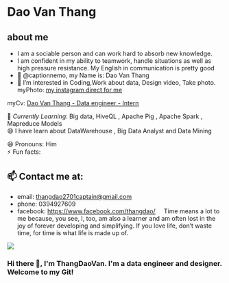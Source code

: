# Dao Van Thang 
## about me
- I am a sociable person and can work hard to absorb new knowledge.
- I am confident in my ability to teamwork, handle situations as well as high pressure resistance.
My English in communication is pretty good
- 👋 @captionnemo, my Name is: Dao Van Thang
- 👀 I’m interested in Coding,Work about data, Design video, Take photo.
myPhoto:  [my instagram direct for me](https://www.instagram.com/thawngs.dao/) 
 
myCv: [Dao Van Thang - Data engineer - Intern]( https://github.com/captionnemo/captionnemo/blob/b791d8c25ffe75b580d40d27a55c72cca5088f57/Data-Engineer_Dao-Van-Thang_Intern.pdf)
 
🌱 *Currently Learning*: Big data, HiveQL , Apache Pig , Apache Spark , Mapreduce Models<br>
😄 I have learn about DataWarehouse , Big Data Analyst and Data Mining <br>

😄 Pronouns: Him <br>
⚡ Fun facts:<br>

## 📫 Contact me at: 
-  email: thangdao2701captain@gmail.com
-  phone: 0394927609
-  facebook: https://www.facebook.com/thangdao/
 &nbsp;&nbsp;&nbsp; Time means a lot to me because, you see, I, too, am also a learner and am often lost in the joy of forever developing and simplifying. If you love life, don’t waste time, for time is what life is made up of. <br>
<!---
captionnemo/captionnemo is a ✨ special ✨ repository because its `README.md` (this file) appears on your GitHub profile.
You can click the Preview link to take a look at your changes.
--->
<img src="Untitled-1.png"/>
 
### Hi there 👋, I'm ThangDaoVan. I'm a data engineer and designer. Welcome to my Git! <br>
 

 
<!--
**ckopecky/ckopecky** is a ✨ _special_ ✨ repository because its `README.md` (this file) appears on your GitHub profile.
 
